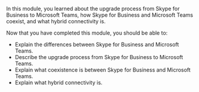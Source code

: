 In this module, you learned about the upgrade process from Skype for Business to Microsoft Teams, how Skype for Business and Microsoft Teams coexist, and what hybrid connectivity is.

Now that you have completed this module, you should be able to:
  
- Explain the differences between Skype for Business and Microsoft Teams.
- Describe the upgrade process from Skype for Business to Microsoft Teams.
- Explain what coexistence is between Skype for Business and Microsoft Teams.
- Explain what hybrid connectivity is.
